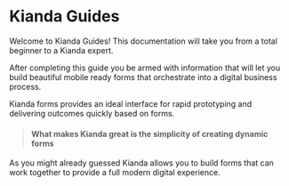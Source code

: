 # Kianda Guides

Welcome to Kianda Guides! This documentation will take you from a total beginner to a Kianda expert.

After completing this guide you be armed with information that will let you build beautiful mobile ready forms that orchestrate into a digital business process. 

Kianda forms provides an ideal interface for rapid prototyping and delivering outcomes quickly based on forms.

> #### What makes Kianda great is the simplicity of creating dynamic forms

As you might already guessed Kianda allows you to build forms that can work together to provide a full modern digital experience.

